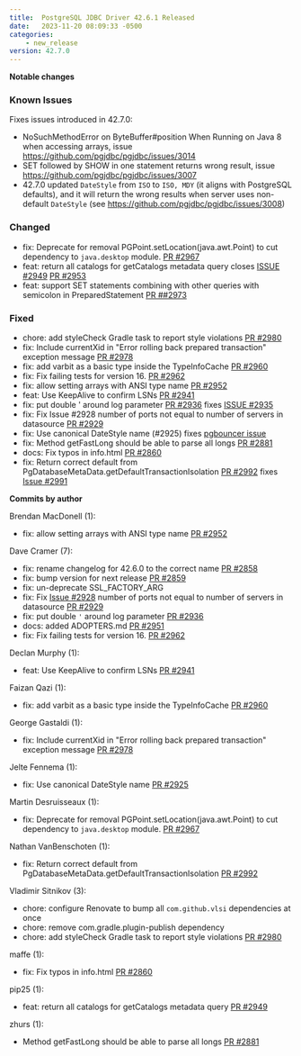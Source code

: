 ```yaml
---
title:  PostgreSQL JDBC Driver 42.6.1 Released
date:   2023-11-20 08:09:33 -0500
categories:
    - new_release
version: 42.7.0
---
```

**Notable changes**

### Known Issues
Fixes issues introduced in 42.7.0:
* NoSuchMethodError on ByteBuffer#position When Running on Java 8  when accessing arrays, issue https://github.com/pgjdbc/pgjdbc/issues/3014
* SET followed by SHOW in one statement returns wrong result, issue https://github.com/pgjdbc/pgjdbc/issues/3007
* 42.7.0 updated `DateStyle` from `ISO` to `ISO, MDY` (it aligns with PostgreSQL defaults), and it will return the
  wrong results when server uses non-default `DateStyle` (see https://github.com/pgjdbc/pgjdbc/issues/3008)


### Changed
* fix: Deprecate for removal PGPoint.setLocation(java.awt.Point) to cut dependency to `java.desktop` module. [PR #2967](https://github.com/pgjdbc/pgjdbc/pull/2967)
* feat: return all catalogs for getCatalogs metadata query closes [ISSUE #2949](https://github.com/pgjdbc/pgjdbc/issues/2949) [PR #2953](https://github.com/pgjdbc/pgjdbc/pull/2953)
* feat: support SET statements combining with other queries with semicolon in PreparedStatement [PR ##2973](https://github.com/pgjdbc/pgjdbc/pull/2973)

### Fixed
* chore: add styleCheck Gradle task to report style violations [PR #2980](https://github.com/pgjdbc/pgjdbc/pull/2980)
* fix: Include currentXid in "Error rolling back prepared transaction" exception message [PR #2978](https://github.com/pgjdbc/pgjdbc/pull/2978)
* fix: add varbit as a basic type inside the TypeInfoCache [PR #2960](https://github.com/pgjdbc/pgjdbc/pull/2960)
* fix: Fix failing tests for version 16.  [PR #2962](https://github.com/pgjdbc/pgjdbc/pull/2962)
* fix: allow setting arrays with ANSI type name [PR #2952](https://github.com/pgjdbc/pgjdbc/pull/2952)
* feat: Use KeepAlive to confirm LSNs [PR #2941](https://github.com/pgjdbc/pgjdbc/pull/2941)
* fix: put double ' around log parameter [PR #2936](https://github.com/pgjdbc/pgjdbc/pull/2936) fixes [ISSUE #2935](https://github.com/pgjdbc/pgjdbc/issues/2935)
* fix: Fix Issue #2928 number of ports not equal to number of servers in datasource [PR #2929](https://github.com/pgjdbc/pgjdbc/pull/2929)
* fix: Use canonical DateStyle name (#2925) fixes [pgbouncer issue](https://github.com/pgbouncer/pgbouncer/issues/776)
* fix: Method getFastLong should be able to parse all longs [PR #2881](https://github.com/pgjdbc/pgjdbc/pull/2881)
* docs: Fix typos in info.html [PR #2860](https://github.com/pgjdbc/pgjdbc/pull/2860)
* fix: Return correct default from PgDatabaseMetaData.getDefaultTransactionIsolation [PR #2992](https://github.com/pgjdbc/pgjdbc/pull/2992) fixes [Issue #2991](https://github.com/pgjdbc/pgjdbc/issues/2991)

<!--more-->

**Commits by author**

Brendan MacDonell (1):  
* fix: allow setting arrays with ANSI type name [PR #2952](https://github.com/pgjdbc/pgjdbc/pull/2952)

Dave Cramer (7):  
* fix: rename changelog for 42.6.0 to the correct name [PR #2858](https://github.com/pgjdbc/pgjdbc/pull/2858)  
* fix: bump version for next release [PR #2859](https://github.com/pgjdbc/pgjdbc/pull/2859)  
* fix: un-deprecate SSL_FACTORY_ARG  
* fix: Fix [Issue #2928](https://github.com/pgjdbc/pgjdbc/issues/2928) number of ports not equal to number of servers in datasource [PR #2929](https://github.com/pgjdbc/pgjdbc/pull/2859)  
* fix: put double `'` around log parameter [PR #2936](https://github.com/pgjdbc/pgjdbc/pull/2936)  
* docs: added ADOPTERS.md [PR #2951](https://github.com/pgjdbc/pgjdbc/pull/2951)  
* fix: Fix failing tests for version 16.  [PR #2962](https://github.com/pgjdbc/pgjdbc/pull/2962)  

Declan Murphy (1):  
* feat: Use KeepAlive to confirm LSNs [PR #2941](https://github.com/pgjdbc/pgjdbc/pull/2941)

Faizan Qazi (1):  
* fix: add varbit as a basic type inside the TypeInfoCache [PR #2960](https://github.com/pgjdbc/pgjdbc/pull/2960)

George Gastaldi (1):  
* fix: Include currentXid in "Error rolling back prepared transaction" exception message [PR #2978](https://github.com/pgjdbc/pgjdbc/pull/2978)

Jelte Fennema (1):  
* fix: Use canonical DateStyle name [PR #2925](https://github.com/pgjdbc/pgjdbc/pull/2925)

Martin Desruisseaux (1):  
* fix: Deprecate for removal PGPoint.setLocation(java.awt.Point) to cut dependency to `java.desktop` module. [PR #2967](https://github.com/pgjdbc/pgjdbc/pull/2967)

Nathan VanBenschoten (1):
* fix: Return correct default from PgDatabaseMetaData.getDefaultTransactionIsolation [PR #2992](https://github.com/pgjdbc/pgjdbc/pull/2992)

Vladimir Sitnikov (3):  
* chore: configure Renovate to bump all `com.github.vlsi` dependencies at once  
* chore: remove com.gradle.plugin-publish dependency  
* chore: add styleCheck Gradle task to report style violations [PR #2980](https://github.com/pgjdbc/pgjdbc/pull/2980)  

maffe (1):  
* fix: Fix typos in info.html [PR #2860](https://github.com/pgjdbc/pgjdbc/pull/2860)

pip25 (1):  
* feat: return all catalogs for getCatalogs metadata query [PR #2949](https://github.com/pgjdbc/pgjdbc/pull/2949)

zhurs (1):  
* Method getFastLong should be able to parse all longs [PR #2881](https://github.com/pgjdbc/pgjdbc/pull/2881)
